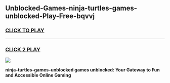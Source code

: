
## Unblocked-Games-ninja-turtles-games-unblocked-Play-Free-bqvvj
<h3>
<a href="https://premium76.site?title=ninja-turtles-games-unblocked&ref=22A">CLICK TO PLAY</a></h3>
<hr>

<h3>
<a href="https://premium76.site?title=ninja-turtles-games-unblocked&ref=22A">CLICK 2 PLAY</a>
  
</h3>

<a href="https://premium76.site?title=ninja-turtles-games-unblocked&ref=22A"><img src="https://clearcache.store/games.png"></a>


**ninja-turtles-games-unblocked games unblocked: Your Gateway to Fun and Accessible Online Gaming**

